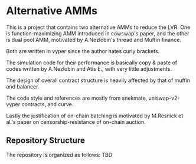 # Alternative AMMs

This is a project that contains two alternative AMMs to reduce the LVR. One is function-maximizing AMM introduced in cowswap's paper, and the other is dual pool AMM, motivated by A.Nezlobin's thread and Muffin finance.

Both are written in vyper since the author hates curly brackets.

The simulation code for their performance is basically copy & paste of codes written by A.Nezlobin and Atis E., with very little adjustments.

The design of overall contract structure is heavily affected by that of muffin and balancer.

The code style and references are mostly from snekmate, uniswap-v2-vyper contracts, and curve.

Lastly the justification of on-chain batching is motivated by M.Resnick et al.'s paper on censorship-resistance of on-chain auction.

## Repository Structure

The repository is organized as follows: TBD
